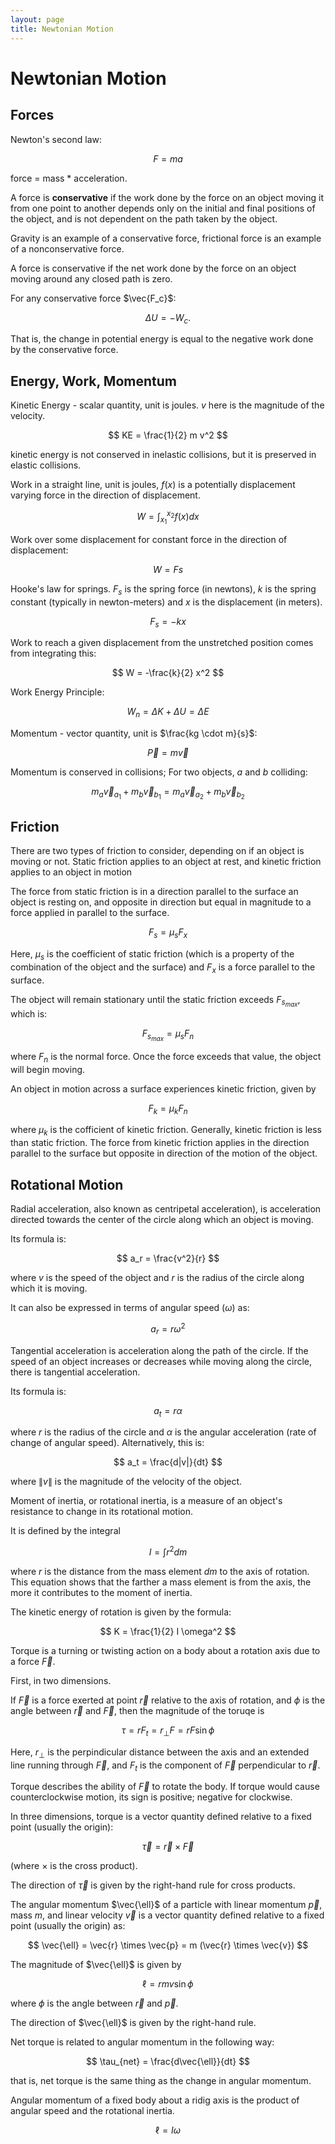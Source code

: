 ```yaml
---
layout: page
title: Newtonian Motion
---
```


# Newtonian Motion

## Forces

Newton's second law:

$$ F = ma $$

force = mass * acceleration.


A force is **conservative** if the work done by the force on an object moving it from one point to another depends only on the initial and final positions of the object, and is not dependent on the path taken by the object.

Gravity is an example of a conservative force, frictional force is an example of a nonconservative force.

A force is conservative if the net work done by the force on an object moving around any closed path is zero.

For any conservative force $\vec{F_c}$:


$$ \Delta U = - W_c. $$

That is, the change in potential energy is equal to the negative work done by the conservative force.

## Energy, Work, Momentum


Kinetic Energy - scalar quantity, unit is joules. $v$ here is the magnitude of the velocity.

$$ KE = \frac{1}{2} m v^2 $$

kinetic energy is not conserved in inelastic collisions, but it is preserved in elastic collisions.

Work in a straight line, unit is joules, $f(x)$ is a potentially displacement varying force in the direction of displacement.

$$ W = \int_{x_1}^{x_2} f(x) dx $$


Work over some displacement for constant force in the direction of displacement:

$$ W = Fs $$

Hooke's law for springs. $F_s$ is the spring force (in newtons), $k$ is the spring constant (typically in newton-meters) and $x$ is the displacement (in meters).

$$ F_s = -kx $$

Work to reach a given displacement from the unstretched position comes from integrating this:

$$ W = -\frac{k}{2} x^2 $$

Work Energy Principle:

$$ W_n = \Delta K + \Delta U = \Delta E $$


Momentum - vector quantity, unit is $\frac{kg \cdot m}{s}$:

$$ \vec{P} = m\vec{v} $$

Momentum is conserved in collisions; For two objects, $a$ and $b$ colliding:

$$ m_{a} \vec{v}_{a_1} + m_{b} \vec{v}_{b_1} = m_{a} \vec{v}_{a_2} + m_{b} \vec{v}_{b_2} $$

## Friction

There are two types of friction to consider, depending on if an object is moving or not. Static friction applies to an object at rest, and kinetic friction applies to an object in motion

The force from static friction is in a direction parallel to the surface an object is resting on, and opposite in direction but equal in magnitude to a force applied in parallel to the surface.

$$ F_s = \mu_s F_x $$

Here, $\mu_s$ is the coefficient of static friction (which is a property of the combination of the object and the surface) and $F_x$ is a force parallel to the surface.

The object will remain stationary until the static friction exceeds $F_{s_{max}}$, which is:

$$ F_{s_{max}} = \mu_s F_n $$

where $F_n$ is the normal force. Once the force exceeds that value, the object will begin moving.

An object in motion across a surface experiences kinetic friction, given by

$$ F_k = \mu_k F_n $$

where $\mu_k$ is the cofficient of kinetic friction. Generally, kinetic friction is less than static friction. The force from kinetic friction applies in the direction parallel to the surface but opposite in direction of the motion of the object.

## Rotational Motion

Radial acceleration, also known as centripetal acceleration), is acceleration directed towards the center of the circle along which an object is moving.

Its formula is:

$$ a_r = \frac{v^2}{r} $$

where $v$ is the speed of the object and $r$ is the radius of the circle along which it is moving.

It can also be expressed in terms of angular speed ($\omega$) as:

$$ a_r = r \omega^2 $$


Tangential acceleration is acceleration along the path of the circle. If the speed of an object increases or decreases while moving along the circle, there is tangential acceleration.

Its formula is:

$$ a_t = r \alpha $$

where $r$ is the radius of the circle and $\alpha$ is the angular acceleration (rate of change of angular speed). Alternatively, this is:


$$ a_t = \frac{d|v|}{dt} $$

where $\|v\|$ is the magnitude of the velocity of the object.

Moment of inertia, or rotational inertia, is a measure of an object's resistance to change in its rotational motion.

It is defined by the integral


$$ I = \int r^2 dm $$

where $r$ is the distance from the mass element $dm$ to the axis of rotation. This equation shows that the farther a mass element is from the axis, the more it contributes to the moment of inertia.

The kinetic energy of rotation is given by the formula:

$$ K = \frac{1}{2} I \omega^2 $$

Torque is a turning or twisting action on a body about a rotation axis due to a force $\vec{F}$.

First, in two dimensions.

If $\vec{F}$ is a force exerted at point $\vec{r}$ relative to the axis of rotation, and $\phi$ is the angle between $\vec{r}$ and $\vec{F}$, then the magnitude of the toruqe is

$$ \tau = r F_t = r_\bot F =  r F \sin{\phi} $$

Here, $r_\bot$ is the perpindicular distance between the axis and an extended line running through $\vec{F}$, and $F_t$ is the component of $\vec{F}$ perpendicular to $\vec{r}$.

Torque describes the ability of $\vec{F}$ to rotate the body. If torque would cause counterclockwise motion, its sign is positive; negative for clockwise.

In three dimensions, torque is a vector quantity defined relative to a fixed point (usually the origin):

$$ \vec{\tau} = \vec{r} \times \vec{F} $$

(where $\times$ is the cross product).

The direction of $\vec{\tau}$ is given by the right-hand rule for cross products.

The angular momentum $\vec{\ell}$ of a particle with linear momentum $\vec{p}$, mass $m$, and linear velocity $\vec{v}$ is a vector quantity defined relative to a fixed point (usually the origin) as:


$$ \vec{\ell} = \vec{r} \times \vec{p} = m (\vec{r} \times \vec{v}) $$

The magnitude of $\vec{\ell}$ is given by

$$ \ell = rmv \sin{\phi} $$

where $\phi$ is the angle between $\vec{r}$ and $\vec{p}$.

The direction of $\vec{\ell}$ is given by the right-hand rule.

Net torque is related to angular momentum in the following way:

$$ \tau_{net} = \frac{d\vec{\ell}}{dt} $$

that is, net torque is the same thing as the change in angular momentum.


Angular momentum of a fixed body about a ridig axis is the product of angular speed and the rotational inertia.

$$ \ell = I\omega $$

